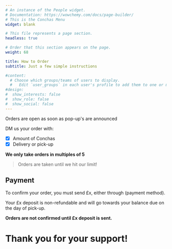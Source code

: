 ```yaml
---
# An instance of the People widget.
# Documentation: https://wowchemy.com/docs/page-builder/
# This is the Conchas Menu
widget: blank

# This file represents a page section.
headless: true

# Order that this section appears on the page.
weight: 68

title: How to Order 
subtitle: Just a few simple instructions

#content:
  # Choose which groups/teams of users to display.
  #   Edit `user_groups` in each user's profile to add them to one or more of these groups.
#design:
#  show_interests: false
#  show_role: false
#  show_social: false
---
```


Orders are open as soon as pop-up's are announced

DM us your order with:
* [X] Amount of Conchas
* [X] Delivery or pick-up

**We only take orders in multiples of 5**
  
> Orders are taken until we hit our limit! 

## Payment 
<!-- We accept (payment type). -->

To confirm your order, you must send £x, either through (payment method).

Your £x deposit is non-refundable and will go towards your balance due on the day of pick-up.

**Orders are not confirmed until £x deposit is sent.**

# Thank you for your support!

<!-- -- -->
<!-- 1. View on Instagram available delivery dates -->

<!-- 2. Direct message us on [Instagram](www.instagram.com/vegan.palsusto) or [email](../contact/) -->
